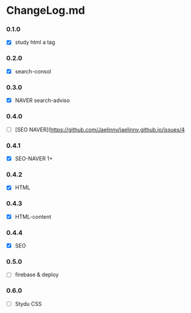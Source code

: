 # ChangeLog.md


### 0.1.0
- [x] study html a tag

### 0.2.0
- [x] search-consol

### 0.3.0
- [x] NAVER search-adviso

### 0.4.0
- [ ] [SEO NAVER](https://github.com/Jaelinny/jaelinny.github.io/issues/4

### 0.4.1
- [x] SEO-NAVER 1+

### 0.4.2
- [x] HTML

### 0.4.3
- [x] HTML-content

### 0.4.4
- [x] SEO

### 0.5.0
- [ ] firebase & deploy

### 0.6.0
- [ ] Stydu CSS 
